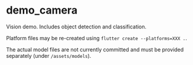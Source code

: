 # demo_camera

Vision demo. Includes object detection and classification.

Platform files may be re-created using `flutter create --platforms=XXX .`.

The actual model files are not currently committed and must be provided separately (under `/assets/models`).

